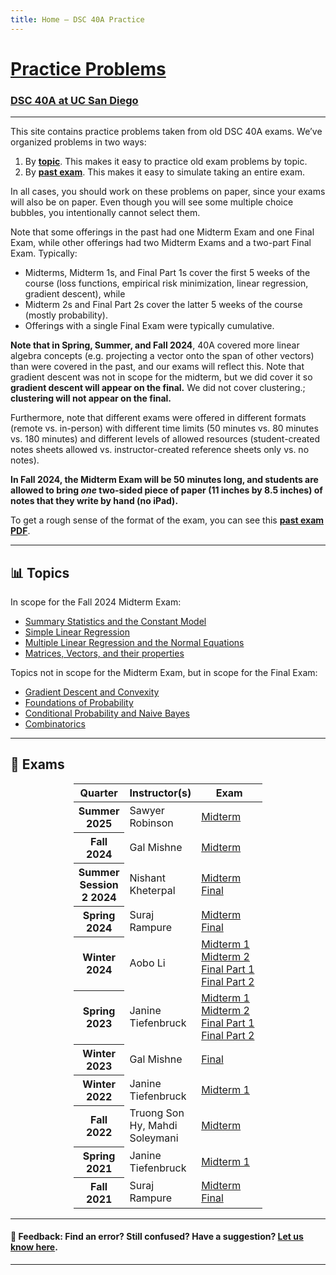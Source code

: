 ```yaml
---
title: Home – DSC 40A Practice
---
```


<h1><a href=''>Practice Problems</a></h1>

<h3><a href='https://dsc40a.com'>DSC 40A at UC San Diego</a></h3>

---


This site contains practice problems taken from old DSC 40A exams. We’ve organized problems in two ways:

1. By **[topic](#topics)**. This makes it easy to practice old exam problems by topic.
1. By **[past exam](#exams)**. This makes it easy to simulate taking an entire exam.

In all cases, you should work on these problems on paper, since your exams will also be on paper. Even though you will see some multiple choice bubbles, you intentionally cannot select them.

Note that some offerings in the past had one Midterm Exam and one Final Exam, while other offerings had two Midterm Exams and a two-part Final Exam. Typically:

- Midterms, Midterm 1s, and Final Part 1s cover the first 5 weeks of the course (loss functions, empirical risk minimization, linear regression, gradient descent), while
- Midterm 2s and Final Part 2s cover the latter 5 weeks of the course (mostly probability).
- Offerings with a single Final Exam were typically cumulative.

**Note that in Spring, Summer, and Fall 2024**, 40A covered more linear algebra concepts (e.g. projecting a vector onto the span of other vectors) than were covered in the past, and our exams will reflect this.
Note that gradient descent was not in scope for the midterm, but we did cover it so **gradient descent will appear on the final.** We did not cover clustering.; **clustering will not appear on the final.**

Furthermore, note that different exams were offered in different formats (remote vs. in-person) with different time limits (50 minutes vs. 80 minutes vs. 180 minutes) and different levels of allowed resources (student-created notes sheets allowed vs. instructor-created reference sheets only vs. no notes).
<!-- **In Summer 2024, the Midterm Exam will be 80 minutes long, and students are allowed to bring _one_ two-sided index card (4 inches by 6 inches) of notes that they write by hand (no iPad).** -->
<!-- **In Summer 2024, the Final Exam will be 180 minutes long, and students are allowed to bring two two-sided index cards (4 inches by 6 inches each) of notes that they write by hand (no iPad).** -->
**In Fall 2024, the Midterm Exam will be 50 minutes long, and students are allowed to bring _one_ two-sided piece of paper (11 inches by 8.5 inches) of notes that they write by hand (no iPad).**

To get a rough sense of the format of the exam, you can see this [**past exam PDF**](https://drive.google.com/file/d/1afhWI9nonDIKACvdQrSusMInztgkqMZt/view?usp=sharing).

---

## 📊 Topics

In scope for the Fall 2024 Midterm Exam:

- [Summary Statistics and the Constant Model](summary-statistics-and-the-constant-model/index.html)
- [Simple Linear Regression](simple-linear-regression/index.html)
- [Multiple Linear Regression and the Normal Equations](multiple-linear-regression-and-the-normal-equations/index.html)
- [Matrices, Vectors, and their properties](matrix-vectors-properties/index.html)


Topics not in scope for the Midterm Exam, but in scope for the Final Exam:

- [Gradient Descent and Convexity](gradient-descent-convexity/index.html)
- [Foundations of Probability](foundations-of-probability/index.html)
- [Conditional Probability and Naive Bayes](conditional-probability/index.html)
- [Combinatorics](combinatorics/index.html)


<!-- - Independence and Conditional Independence
- Bayes' Theorem -->

<!-- - [Clustering](clustering/index.html) -->
<!-- - [] -->

<!-- <li><a href="sizes-of-sets/index.html">Sizes of Sets</a></li>
<li><a href="naive-bayes-classifiers/index.html">Naive Bayes Classifiers</a></li>
<li><a href="bayes-theorem/index.html">Bayes' Theorem</a></li>
<li><a href="combinatorics/index.html">Combinatorics</a></li>
<li><a href="conditional-independence/index.html">Conditional Independence</a></li> -->


---

## 📝 Exams

<center>
<table class="table" style="width:60%">
    <colgroup>
       <col span="1" style="width: 25%;">
       <col span="1" style="width: 35%;">
       <col span="1" style="width: 40%;">
    </colgroup>
  <thead>
    <tr>
      <th scope="col">Quarter</th>
      <th scope="col">Instructor(s)</th>
      <th scope="col">Exam</th>
    </tr>
  </thead>
  <tbody>
  <tr>
      <th scope="row">Summer 2025</th>
      <td>Sawyer Robinson</td>
      <td><a href="ss2-25-midterm/index.html">Midterm</a>
      </td>
    </tr>
  <tr>
      <th scope="row">Fall 2024</th>
      <td>Gal Mishne</td>
      <td><a href='fa24-midterm/index.html'>Midterm </a>
      <!-- <br><a href='sp24-final/index.html'>Final </a> -->
      </td>
    </tr>
  <tr>
      <th scope="row">Summer Session 2 2024</th>
      <td>Nishant Kheterpal</td>
      <td><a href='ss2-24-midterm/index.html'>Midterm </a>
      <br><a href='ss2-24-final/index.html'>Final </a>
      </td>
    </tr>
  <tr>
      <th scope="row">Spring 2024</th>
      <td>Suraj Rampure</td>
      <td><a href='sp24-midterm/index.html'>Midterm </a>
      <br><a href='sp24-final/index.html'>Final </a>
      </td>
    </tr>
    <tr>
      <th scope="row">Winter 2024</th>
      <td>Aobo Li</td>
      <td><a href='wi24-midterm1/index.html'>Midterm 1</a>
      <br><a href='wi24-midterm2/index.html'>Midterm 2</a>
      <br><a href='wi24-final-pt1/index.html'>Final Part 1</a>
      <br><a href='wi24-final-pt2/index.html'>Final Part 2</a>
      </td>
    </tr>
    <tr>
      <th scope="row">Spring 2023</th>
      <td>Janine Tiefenbruck</td>
      <td><a href='sp23-midterm1/index.html'>Midterm 1</a>
      <br><a href='sp23-midterm2/index.html'>Midterm 2</a>
      <br><a href='sp23-final-pt1/index.html'>Final Part 1</a>
      <br><a href='sp23-final-pt2/index.html'>Final Part 2</a>
      </td>
    </tr>
    <tr>
      <th scope="row">Winter 2023</th>
      <td>Gal Mishne</td>
      <td><a href='wi23-final/index.html'>Final</a>
      </td>
    </tr>
    <tr>
      <th scope="row">Winter 2022</th>
      <td>Janine Tiefenbruck</td>
      <td><a href='wi22-midterm1/index.html'>Midterm 1</a>
      </td>
    </tr>
    <tr>
      <th scope="row">Fall 2022</th>
      <td>Truong Son Hy, Mahdi Soleymani</td>
      <td><a href='fa22-midterm/index.html'>Midterm</a>
      </td>
    </tr>
    <tr>
      <th scope="row">Spring 2021</th>
      <td>Janine Tiefenbruck</td>
      <td><a href='sp21-midterm1/index.html'>Midterm 1</a>
      </td>
    </tr>
    <tr>
      <th scope="row">Fall 2021</th>
      <td>Suraj Rampure</td>
      <td><a href="fa21-midterm/index.html">Midterm</a><br><a href="fa21-final/index.html">Final</a>
      </td>
    </tr>
  </tbody>
</table>
</center>

---

#### 👋 Feedback: Find an error? Still confused? Have a suggestion? <a href="https://forms.gle/WZ71FchnXU1K154d7">Let us know here</u></a>.

---
